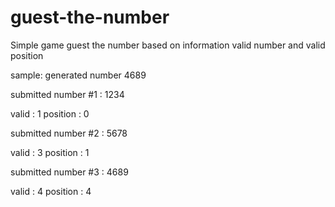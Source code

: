 # guest-the-number
Simple game guest the number based on information valid number and valid position

sample:
generated number 4689

submitted number #1 : 1234

valid : 1 position : 0

submitted number #2 : 5678

valid : 3 position : 1

submitted number #3 : 4689

valid : 4 position : 4

